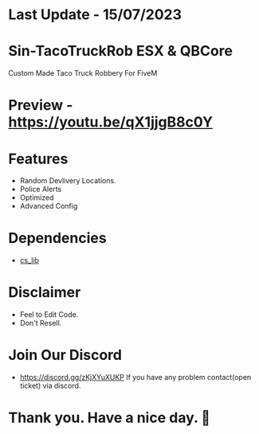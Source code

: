 # Last Update - 15/07/2023

# Sin-TacoTruckRob ESX & QBCore
Custom Made Taco Truck Robbery For FiveM

# Preview - https://youtu.be/qX1jjgB8c0Y

# Features
- Random Devlivery Locations.
- Police Alerts
- Optimized
- Advanced Config

# Dependencies
- [cs_lib](https://github.com/CScripts-Network/cs_lib/)

# Disclaimer
- Feel to Edit Code.
- Don't Resell.

# Join Our Discord
- https://discord.gg/zKjXYuXUKP
If you have any problem contact(open ticket) via discord.

# Thank you. Have a nice day. 🤗
